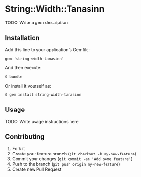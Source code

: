 # String::Width::Tanasinn

TODO: Write a gem description

## Installation

Add this line to your application's Gemfile:

    gem 'string-width-tanasinn'

And then execute:

    $ bundle

Or install it yourself as:

    $ gem install string-width-tanasinn

## Usage

TODO: Write usage instructions here

## Contributing

1. Fork it
2. Create your feature branch (`git checkout -b my-new-feature`)
3. Commit your changes (`git commit -am 'Add some feature'`)
4. Push to the branch (`git push origin my-new-feature`)
5. Create new Pull Request
